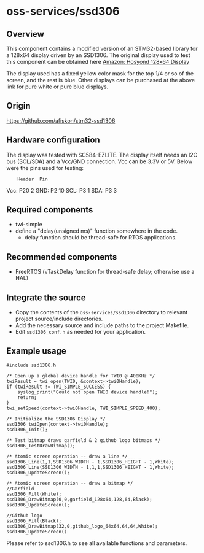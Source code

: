 
# oss-services/ssd306

## Overview

This component contains a modified version of an STM32-based library for
a 128x64 display driven by an SSD1306. The original display used to test
this component can be obtained here [Amazon: Hosyond 128x64 Display](https://www.amazon.com/Hosyond-Display-Self-Luminous-Compatible-Raspberry/dp/B09C5K91H7/ref=sr_1_2_sspa?crid=30N98J5XYIK5I&keywords=i2c+oled+display&qid=1683310137&sprefix=i2c+oled+display%2Caps%2C115&sr=8-2-spons&psc=1&spLa=ZW5jcnlwdGVkUXVhbGlmaWVyPUExMVg0RlZPRVZXRDJQJmVuY3J5cHRlZElkPUEwNDU0NjYwMzJKSTY2VFRHQjlGViZlbmNyeXB0ZWRBZElkPUEwMzk0NTU3M0U3TkMyR0VEMDFPVCZ3aWRnZXROYW1lPXNwX2F0ZiZhY3Rpb249Y2xpY2tSZWRpcmVjdCZkb05vdExvZ0NsaWNrPXRydWU=)

The display used has a fixed yellow color mask for the top 1/4 or so of
the screen, and the rest is blue. Other displays can be purchased at the
above link for pure white or pure blue displays. 

## Origin

https://github.com/afiskon/stm32-ssd1306

## Hardware configuration

The display was tested with SC584-EZLITE. The display itself needs an I2C bus (SCL/SDA)
and a Vcc/GND connection. Vcc can be 3.3V or 5V. Below were the pins used for testing:

        Header  Pin
Vcc:    P20     2
GND:    P2      10
SCL:    P3      1
SDA:    P3      3

## Required components

- twi-simple
- define a "delay(unsigned ms)" function somewhere in the code. 
  - delay function should be thread-safe for RTOS applications. 

## Recommended components

- FreeRTOS (vTaskDelay function for thread-safe delay; otherwise use a HAL)

## Integrate the source

- Copy the contents of the `oss-services/ssd1306` directory to relevant project 
  source/include directories.
- Add the necessary source and include paths to the project Makefile. 
- Edit `ssd1306_conf.h` as needed for your application. 

## Example usage

```
#include ssd1306.h

/* Open up a global device handle for TWI0 @ 400KHz */
twiResult = twi_open(TWI0, &context->twi0Handle);
if (twiResult != TWI_SIMPLE_SUCCESS) {
    syslog_print("Could not open TWI0 device handle!");
    return;
}
twi_setSpeed(context->twi0Handle, TWI_SIMPLE_SPEED_400);

/* Initialize the SSD1306 Display */
ssd1306_twiOpen(context->twi0Handle);
ssd1306_Init();

/* Test bitmap draws garfield & 2 github logo bitmaps */
ssd1306_TestDrawBitmap();

/* Atomic screen operation -- draw a line */
ssd1306_Line(1,1,SSD1306_WIDTH - 1,SSD1306_HEIGHT - 1,White);
ssd1306_Line(SSD1306_WIDTH - 1,1,1,SSD1306_HEIGHT - 1,White);
ssd1306_UpdateScreen();

/* Atomic screen operation -- draw a bitmap */
//Garfield
ssd1306_Fill(White);
ssd1306_DrawBitmap(0,0,garfield_128x64,128,64,Black);
ssd1306_UpdateScreen();

//Github logo
ssd1306_Fill(Black);
ssd1306_DrawBitmap(32,0,github_logo_64x64,64,64,White);
ssd1306_UpdateScreen()
```

Please refer to ssd1306.h to see all available functions and parameters. 